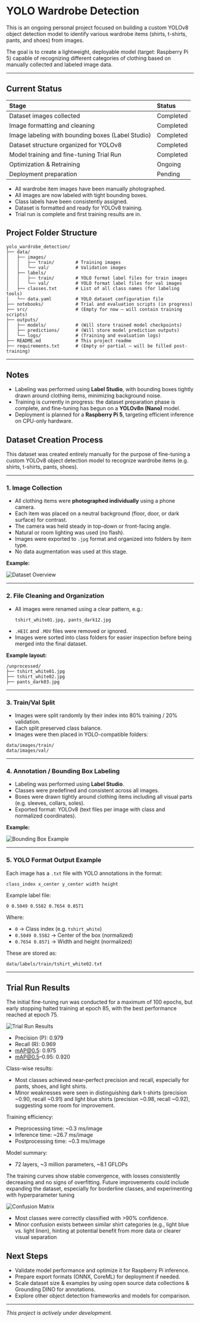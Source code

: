 # YOLO Wardrobe Detection

This is an ongoing personal project focused on building a custom YOLOv8 object detection model to identify various wardrobe items (shirts, t-shirts, pants, and shoes) from images.

The goal is to create a lightweight, deployable model (target: Raspberry Pi 5) capable of recognizing different categories of clothing based on manually collected and labeled image data.

---

## Current Status

| Stage | Status |
|:---|:---|
| Dataset images collected | Completed |
| Image formatting and cleaning | Completed |
| Image labeling with bounding boxes (Label Studio) | Completed |
| Dataset structure organized for YOLOv8 | Completed |
| Model training and fine-tuning Trial Run| Completed |
| Optimization & Retraining | Ongoing |
| Deployment preparation | Pending |

- All wardrobe item images have been manually photographed.
- All images are now labeled with tight bounding boxes.
- Class labels have been consistently assigned.
- Dataset is formatted and ready for YOLOv8 training.
- Trial run is complete and first training results are in.


## Project Folder Structure

```
yolo_wardrobe_detection/
├── data/
│   ├── images/
│   │   ├── train/        # Training images
│   │   └── val/          # Validation images
│   ├── labels/
│   │   ├── train/        # YOLO format label files for train images
│   │   └── val/          # YOLO format label files for val images
│   ├── classes.txt       # List of all class names (for labeling tools)
│   └── data.yaml         # YOLO dataset configuration file
├── notebooks/            # Trial and evaluation scripts (in progress)
├── src/                  # (Empty for now — will contain training scripts)
├── outputs/
│   ├── models/           # (Will store trained model checkpoints)
│   ├── predictions/      # (Will store model prediction outputs)
│   └── logs/             # (Training and evaluation logs)
├── README.md             # This project readme
├── requirements.txt      # (Empty or partial — will be filled post-training)
```

---

## Notes

- Labeling was performed using **Label Studio**, with bounding boxes tightly drawn around clothing items, minimizing background noise.
- Training is currently in progress: the dataset preparation phase is complete, and fine-tuning has begun on a **YOLOv8n (Nano)** model.
- Deployment is planned for a **Raspberry Pi 5**, targeting efficient inference on CPU-only hardware.


## Dataset Creation Process

This dataset was created entirely manually for the purpose of fine-tuning a custom YOLOv8 object detection model to recognize wardrobe items (e.g. shirts, t-shirts, pants, shoes).

---

### 1. Image Collection

- All clothing items were **photographed individually** using a phone camera.
- Each item was placed on a neutral background (floor, door, or dark surface) for contrast.
- The camera was held steady in top-down or front-facing angle.
- Natural or room lighting was used (no flash).
- Images were exported to `.jpg` format and organized into folders by item type.
- No data augmentation was used at this stage.

**Example:**

![Dataset Overview](assets/dataset_overview.png)

---

### 2. File Cleaning and Organization

- All images were renamed using a clear pattern, e.g.:
  ```
  tshirt_white01.jpg, pants_dark12.jpg
  ```
- `.HEIC` and `.MOV` files were removed or ignored.
- Images were sorted into class folders for easier inspection before being merged into the final dataset.

**Example layout:**

```
/unprocessed/
├── tshirt_white01.jpg
├── tshirt_white02.jpg
├── pants_dark03.jpg
```

---

### 3. Train/Val Split

- Images were split randomly by their index into 80% training / 20% validation.
- Each split preserved class balance.
- Images were then placed in YOLO-compatible folders:

```
data/images/train/
data/images/val/
```

---

### 4. Annotation / Bounding Box Labeling

- Labeling was performed using **Label Studio**.
- Classes were predefined and consistent across all images.
- Boxes were drawn tightly around clothing items including all visual parts (e.g. sleeves, collars, soles).
- Exported format: YOLOv8 (text files per image with class and normalized coordinates).

**Example:**

![Bounding Box Example](assets/bounding_box.png)

---

### 5. YOLO Format Output Example

Each image has a `.txt` file with YOLO annotations in the format:

```
class_index x_center y_center width height
```

Example label file:

```
0 0.5049 0.5582 0.7654 0.8571
```

Where:
- `0` → Class index (e.g. `tshirt_white`)
- `0.5049 0.5582` → Center of the box (normalized)
- `0.7654 0.8571` → Width and height (normalized)

These are stored as:

```
data/labels/train/tshirt_white02.txt
```

---


## Trial Run Results

The initial fine-tuning run was conducted for a maximum of 100 epochs, but early stopping halted training at epoch 85, with the best performance reached at epoch 75.

![Trial Run Results](assets/trial_run_results.png)


- Precision (P): 0.979
- Recall (R): 0.969
- mAP@0.5: 0.975
- mAP@0.5–0.95: 0.920

Class-wise results:

- Most classes achieved near-perfect precision and recall, especially for pants, shoes, and light shirts.
- Minor weaknesses were seen in distinguishing dark t-shirts (precision ~0.90, recall ~0.91) and light blue shirts (precision ~0.98, recall ~0.92), suggesting some room for improvement.

Training efficiency:

- Preprocessing time: ~0.3 ms/image
- Inference time: ~26.7 ms/image
- Postprocessing time: ~0.3 ms/image

Model summary:
- 72 layers, ~3 million parameters, ~8.1 GFLOPs

The training curves show stable convergence, with losses consistently decreasing and no signs of overfitting. Future improvements could include expanding the dataset, especially for borderline classes, and experimenting with hyperparameter tuning



![Confusion Matrix](assets/confusion_matrix_normalized.png)


- Most classes were correctly classified with >90% confidence.
- Minor confusion exists between similar shirt categories (e.g., light blue vs. light linen), hinting at potential benefit from more data or clearer visual separation



## Next Steps

- Validate model performance and optimize it for Raspberry Pi inference.
- Prepare export formats (ONNX, CoreML) for deployment if needed.
- Scale dataset size & examples by using open source data collections & Grounding DINO for annotations.
- Explore other object detection frameworks and models for comparison.

---

*This project is actively under development.*
